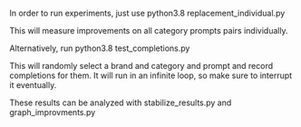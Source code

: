 In order to run experiments, just use
python3.8 replacement_individual.py

This will measure improvements on all category prompts pairs individually.

Alternatively, run
python3.8 test_completions.py

This will randomly select a brand and category and prompt and record completions for them. It will run in an infinite loop, so make sure to interrupt it eventually.

These results can be analyzed with stabilize_results.py and graph_improvments.py